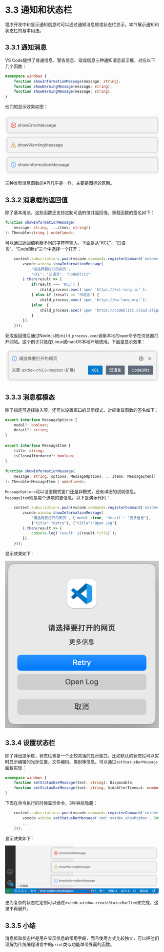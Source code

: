 # 3.3 通知和状态栏

程序开发中和显示通知信息时可以通过通知消息框或状态栏显示。本节展示通知和状态栏的基本用法。

## 3.3.1 通知消息

VS Code提供了普通信息、警告信息、错误信息三种通知消息显示框，对应以下几个函数：

```ts
namespace windows {
	function showInformationMessage(message: string);
	function showWarningMessage(message: string);
	function showWarningMessage(message: string);
}
```

他们的显示效果如图：

![](../images/ch3.3-01.png)

三种类型消息函数的API几乎是一样，主要是图标的区别。

## 3.3.2 消息框的返回值

除了基本用法，这些函数还支持定制可选的值并返回值。重载函数的签名如下：

```ts
function showInformationMessage(
	message: string, ...items: string[]
): Thenable<string | undefined>;
```

可以通过返回值判断不同的字符串输入，下面是从“KCL”、“凹语言”、“CodeBlitz”三个中选择一个打开：

```js
	context.subscriptions.push(vscode.commands.registerCommand('extdev.openPage', () => {
		vscode.window.showInformationMessage(
			'请选择要打开的网页',
			"KCL", "凹语言", "CodeBlitz"
		).then(result => {
			if(result === 'KCL') {
				child_process.exec(`open 'https://kcl-lang.io'`);
			} else if (result == '凹语言') {
				child_process.exec(`open 'https://wa-lang.org'`);
			}else  {
				child_process.exec(`open 'https://codeblitz.cloud.alipay.com/zh'`);
			}
		});
	}));
```

获取返回值后通过Node.js的`child_process.exec`调用本地的`open`命令在浏览器打开网站。这个例子只能在Linux或macOS本地环境使用。下面是显示效果：

![](../images/ch3.3-02.png)

## 3.3.3 消息框模态

除了指定可选择输入项，还可以设置窗口的显示模式，对应重载函数的签名如下：

```ts
export interface MessageOptions {
	modal?: boolean;
	detail?: string;
}

export interface MessageItem {
	title: string;
	isCloseAffordance?: boolean;
}

function showInformationMessage(
	message: string, options: MessageOptions, ...items: MessageItem[]
): Thenable<MessageItem | undefined>;
```

`MessageOptions`可以设置模式窗口还是非模式，还有详细的说明信息。`MessageItem`则是每个选项的更信息。以下是演示代码：

```js
	context.subscriptions.push(vscode.commands.registerCommand('extdev.showMsgboxOpt', () => {
		vscode.window.showInformationMessage(
			'请选择要打开的网页', {'modal':true, 'detail': "更多信息"},
			{"title":"Retry"}, {"title":"Open Log"}
		).then(result => {
			console.log(`result: ${result.title}`);
		});
	}));
```

显示效果如下：

![](../images/ch3.3-03.png)

## 3.3.4 设置状态栏

除了弹出提示框，状态栏也是一个比较灵活的显示窗口。比如默认的状态栏可以实时显示编辑的光标位置，文件编码、类别等信息。可以通过`setStatusBarMessage`函数实现：

```ts
namespace windows {
	function setStatusBarMessage(text: string): Disposable;
	function setStatusBarMessage(text: string, hideAfterTimeout: number): Disposable;
}
```

下面在命令执行的时候显示命令，3秒钟后隐藏：

```js
	context.subscriptions.push(vscode.commands.registerCommand('extdev.showMsgbox', () => {
		vscode.window.setStatusBarMessage('cmd: extdev.showMsgbox', 3000);
		...
	}));
```

显示效果如下：

![](../images/ch3.3-04.png)

更为复杂的状态栏定制可以通过`vscode.window.createStatusBarItem`来完成，这里不再展开。

## 3.3.5 小结

消息框和状态栏是用户显示信息的常用手段，而且使用方式比较独立，可以把他们理解为传统编程语言中的`print`类似功能单带界面的函数。

